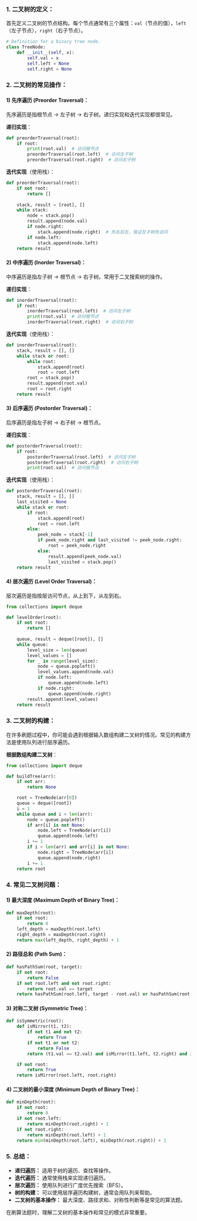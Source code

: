 

### 1. **二叉树的定义：**

首先定义二叉树的节点结构。每个节点通常有三个属性：`val`（节点的值），`left`（左子节点），`right`（右子节点）。

```python
# Definition for a binary tree node.
class TreeNode:
    def __init__(self, x):
        self.val = x
        self.left = None
        self.right = None
```

### 2. **二叉树的常见操作：**
#### 1) **先序遍历 (Preorder Traversal)**：
先序遍历是指根节点 -> 左子树 -> 右子树。递归实现和迭代实现都很常见。

**递归实现**：
```python
def preorderTraversal(root):
    if root:
        print(root.val)  # 访问根节点
        preorderTraversal(root.left)  # 访问左子树
        preorderTraversal(root.right)  # 访问右子树
```

**迭代实现**（使用栈）：
```python
def preorderTraversal(root):
    if not root:
        return []
    
    stack, result = [root], []
    while stack:
        node = stack.pop()
        result.append(node.val)
        if node.right:
            stack.append(node.right)  # 先右后左，保证左子树先访问
        if node.left:
            stack.append(node.left)
    return result
```

#### 2) **中序遍历 (Inorder Traversal)**：
中序遍历是指左子树 -> 根节点 -> 右子树。常用于二叉搜索树的操作。

**递归实现**：
```python
def inorderTraversal(root):
    if root:
        inorderTraversal(root.left)  # 访问左子树
        print(root.val)  # 访问根节点
        inorderTraversal(root.right)  # 访问右子树
```

**迭代实现**（使用栈）：
```python
def inorderTraversal(root):
    stack, result = [], []
    while stack or root:
        while root:
            stack.append(root)
            root = root.left
        root = stack.pop()
        result.append(root.val)
        root = root.right
    return result
```

#### 3) **后序遍历 (Postorder Traversal)**：
后序遍历是指左子树 -> 右子树 -> 根节点。

**递归实现**：
```python
def postorderTraversal(root):
    if root:
        postorderTraversal(root.left)  # 访问左子树
        postorderTraversal(root.right)  # 访问右子树
        print(root.val)  # 访问根节点
```

**迭代实现**（使用栈）：
```python
def postorderTraversal(root):
    stack, result = [], []
    last_visited = None
    while stack or root:
        if root:
            stack.append(root)
            root = root.left
        else:
            peek_node = stack[-1]
            if peek_node.right and last_visited != peek_node.right:
                root = peek_node.right
            else:
                result.append(peek_node.val)
                last_visited = stack.pop()
    return result
```

#### 4) **层次遍历 (Level Order Traversal)**：
层次遍历是指按层访问节点，从上到下，从左到右。

```python
from collections import deque

def levelOrder(root):
    if not root:
        return []
    
    queue, result = deque([root]), []
    while queue:
        level_size = len(queue)
        level_values = []
        for _ in range(level_size):
            node = queue.popleft()
            level_values.append(node.val)
            if node.left:
                queue.append(node.left)
            if node.right:
                queue.append(node.right)
        result.append(level_values)
    return result
```

### 3. **二叉树的构建：**

在许多刷题过程中，你可能会遇到根据输入数组构建二叉树的情况。常见的构建方法是使用队列进行层序遍历。

**根据数组构建二叉树**：
```python
from collections import deque

def buildTree(arr):
    if not arr:
        return None

    root = TreeNode(arr[0])
    queue = deque([root])
    i = 1
    while queue and i < len(arr):
        node = queue.popleft()
        if arr[i] is not None:
            node.left = TreeNode(arr[i])
            queue.append(node.left)
        i += 1
        if i < len(arr) and arr[i] is not None:
            node.right = TreeNode(arr[i])
            queue.append(node.right)
        i += 1
    return root
```

### 4. **常见二叉树问题：**

#### 1) **最大深度 (Maximum Depth of Binary Tree)**：
```python
def maxDepth(root):
    if not root:
        return 0
    left_depth = maxDepth(root.left)
    right_depth = maxDepth(root.right)
    return max(left_depth, right_depth) + 1
```

#### 2) **路径总和 (Path Sum)**：
```python
def hasPathSum(root, target):
    if not root:
        return False
    if not root.left and not root.right:
        return root.val == target
    return hasPathSum(root.left, target - root.val) or hasPathSum(root.right, target - root.val)
```

#### 3) **对称二叉树 (Symmetric Tree)**：
```python
def isSymmetric(root):
    def isMirror(t1, t2):
        if not t1 and not t2:
            return True
        if not t1 or not t2:
            return False
        return (t1.val == t2.val) and isMirror(t1.left, t2.right) and isMirror(t1.right, t2.left)

    if not root:
        return True
    return isMirror(root.left, root.right)
```

#### 4) **二叉树的最小深度 (Minimum Depth of Binary Tree)**：
```python
def minDepth(root):
    if not root:
        return 0
    if not root.left:
        return minDepth(root.right) + 1
    if not root.right:
        return minDepth(root.left) + 1
    return min(minDepth(root.left), minDepth(root.right)) + 1
```

### 5. **总结：**
- **递归遍历：** 适用于树的遍历、查找等操作。
- **迭代遍历：** 通常使用栈来实现递归遍历。
- **层次遍历：** 使用队列进行广度优先搜索（BFS）。
- **树的构建：** 可以使用层序遍历构建树，通常会用队列来帮助。
- **二叉树的基本操作：** 最大深度、路径求和、对称性判断等是常见的算法题。

在刷算法题时，理解二叉树的基本操作和常见的模式非常重要。